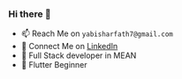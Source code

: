 ### Hi there 👋

- 📫 Reach Me on `yabisharfath7@gmail.com`
- 🤝 Connect Me on [LinkedIn](https://www.linkedin.com/in/yabish-arfath/)
- 🎯 Full Stack developer in MEAN
- 📱 Flutter Beginner
